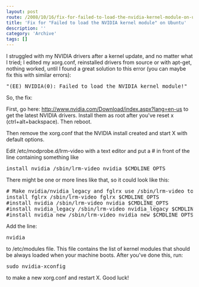 ```yaml
---
layout: post
route: /2008/10/16/fix-for-failed-to-load-the-nvidia-kernel-module-on-ubuntu
title: 'Fix for "Failed to load the NVIDIA kernel module" on Ubuntu'
description: ''
category: 'Archive'
tags: []
---
```


I struggled with my NVIDIA drivers after a kernel update, and no matter what I
tried; I edited my xorg.conf, reinstalled drivers from source or with apt-get,
nothing worked, until I found a great solution to this error (you can maybe fix
this with similar errors):

<pre class="brush: bash">"(EE) NVIDIA(0): Failed to load the NVIDIA kernel module!"</pre>

So, the fix:

First, go here:
<a class="ph" target="_blank" rel="noopener noreferrer" href="http://www.nvidia.com/Download/index.aspx?lang=en-us">http://www.nvidia.com/Download/index.aspx?lang=en-us</a>
to get the latest NVIDIA drivers. Install them as root after you've reset x
(ctrl+alt+backspace). Then reboot.

Then remove the xorg.conf that the NVIDIA install created and start X with
default options.

Edit /etc/modprobe.d/lrm-video with a text editor and put a # in front of the
line containing something like

<pre class="brush: bash">install nvidia /sbin/lrm-video nvidia $CMDLINE_OPTS</pre>

There might be one or more lines like that, so it could look like this:

<pre class="brush: bash">
# Make nvidia/nvidia_legacy and fglrx use /sbin/lrm-video to load
install fglrx /sbin/lrm-video fglrx $CMDLINE_OPTS
#install nvidia /sbin/lrm-video nvidia $CMDLINE_OPTS
#install nvidia_legacy /sbin/lrm-video nvidia_legacy $CMDLINE_OPTS
#install nvidia_new /sbin/lrm-video nvidia_new $CMDLINE_OPTS'
</pre>

Add the line:

<pre class="brush: bash">nvidia</pre>

to /etc/modules file. This file contains the list of kernel modules that should
be always loaded when your machine boots. After you've done this, run:

<pre class="brush: bash">sudo nvidia-xconfig</pre>

to make a new xorg.conf and restart X. Good luck!
